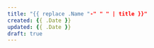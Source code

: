 ```yaml
---
title: "{{ replace .Name "-" " " | title }}"
created: {{ .Date }}
updated: {{ .Date }}
draft: true
---
```

